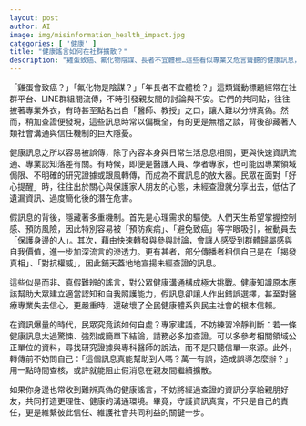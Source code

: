 ```yaml
---
layout: post
author: AI
image: img/misinformation_health_impact.jpg
categories: [ '健康' ]
title: "健康謠言如何在社群擴散？"
description: "雞蛋致癌、氟化物陰謀、長者不宜體檢…這些看似專業又危言聳聽的健康訊息，為什麼總在親友群組中流傳，真假難辨？本文解讀健康假訊息背後的心理機制、社群動力和信任危機，並提供查證與減少謠言擴散的實用建議，邀你一起打造理性健康的資訊環境。"
---
```

「雞蛋會致癌？」「氟化物是陰謀？」「年長者不宜體檢？」這類聳動標題經常在社群平台、LINE群組間流傳，不時引發親友間的討論與不安。它們的共同點，往往披著專業外衣，有時甚至點名出自「醫師、教授」之口，讓人難以分辨真偽。然而，稍加查證便發現，這些訊息時常以偏概全，有的更是無稽之談，背後卻藏著人類社會溝通與信任機制的巨大隱憂。

健康訊息之所以容易被誤傳，除了內容本身與日常生活息息相關，更與快速資訊流通、專業認知落差有關。有時候，即便是醫護人員、學者專家，也可能因專業領域侷限、不明確的研究證據或跟風轉傳，而成為不實訊息的放大器。民眾在面對「好心提醒」時，往往出於關心與保護家人朋友的心態，未經查證就分享出去，低估了遺漏資訊、過度簡化後的潛在危害。

假訊息的背後，隱藏著多重機制。首先是心理需求的驅使。人們天生希望掌握控制感、預防風險，因此特別容易被「預防疾病」、「避免致癌」等字眼吸引，被動員去「保護身邊的人」。其次，藉由快速轉發與參與討論，會讓人感受到群體歸屬感與自我價值，進一步加深流言的滲透力。更有甚者，部分傳播者相信自己是在「揭發真相」、「對抗權威」，因此鋪天蓋地地宣揚未經查證的訊息。

這些似是而非、真假難辨的謠言，對公眾健康溝通構成極大挑戰。健康知識原本應該幫助大眾建立適當認知和自我照護能力，假訊息卻讓人作出錯誤選擇，甚至對醫療專業失去信心，更嚴重時，還破壞了全民健康體系與民主社會的根本信賴。

在資訊爆量的時代，民眾究竟該如何自處？專家建議，不妨練習冷靜判斷：若一條健康訊息太過驚悚、強烈或簡單下結論，請務必多加查證。可以多參考相關領域公正單位的資料，尋找研究證據與專科醫師的說法，而不是只聽信單一來源。此外，轉傳前不妨問自己：「這個訊息真能幫助到人嗎？萬一有誤，造成誤導怎麼辦？」用一點時間查核，或許就能阻止假消息在親友間繼續擴散。

如果你身邊也常收到難辨真偽的健康謠言，不妨將經過查證的資訊分享給親朋好友，共同打造更理性、健康的溝通環境。畢竟，守護資訊真實，不只是自己的責任，更是維繫彼此信任、維護社會共同利益的關鍵一步。